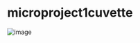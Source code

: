 # microproject1cuvette
![image](https://github.com/pallejhansi/microproject1cuvette/assets/96249959/ef47a6c3-8aef-4bf4-9bea-240c458418ad)
